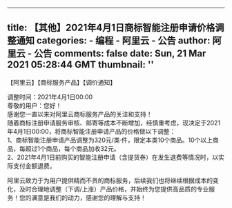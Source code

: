 
---
title: 【其他】2021年4月1日商标智能注册申请价格调整通知
categories: 
    - 编程
    - 阿里云 - 公告
author: 阿里云 - 公告
comments: false
date: Sun, 21 Mar 2021 05:28:44 GMT
thumbnail: ''
---

<div>   
<p></p><div><p style="text-align:left">【阿里云】【商标服务产品】【调价通知】 </p></div><div>调整时间：2021年4月1日00:00 </div><div>尊敬的用户：您好！</div><div>感谢您一直以来对阿里云商标服务产品的关注和支持！</div><div>随着商标注册申请服务审核、邮寄等成本不断增加，经慎重考虑，现决定于2021年4月1日00:00，将商标智能注册申请产品的价格做以下调整：</div><div>1、商标智能注册申请产品调整为320元/类·件，限定本类10个商品。10个以上商品，每超过1个商品，每个商品加收32元。</div><div>2、2021年4月1日前购买的智能注册申请（含提货券）在发生退费等情况时，以实际支付金额退费。</div><div><p style="text-align:left">阿里云致力于为用户提供精而不贵的商标服务，后续我们也将继续根据成本的变化，及时合理地调整（下调/上涨）产品价格，并始终为您提供高品质的专业服务！您的满意是我们的动力，感谢您的理解与支持！</p></div><p></p>  
</div>
            